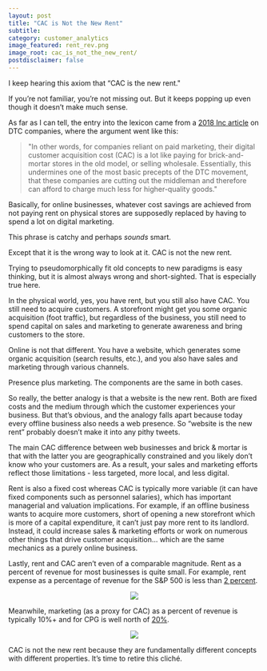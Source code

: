 ```yaml
---
layout: post
title: "CAC is Not the New Rent"
subtitle: 
category: customer_analytics
image_featured: rent_rev.png
image_root: cac_is_not_the_new_rent/
postdisclaimer: false
---
```


I keep hearing this axiom that “CAC is the new rent."

If you’re not familiar, you’re not missing out. But it keeps popping up even though it doesn’t make much sense.

<!--more-->

As far as I can tell, the entry into the lexicon came from a [2018 Inc article](https://www.inc.com/magazine/201805/tom-foster/direct-consumer-brands-middleman-warby-parker.html) on DTC companies, where the argument went like this:

> "In other words, for companies reliant on paid marketing, their digital customer acquisition cost (CAC) is a lot like paying for brick-and-mortar stores in the old model, or selling wholesale. Essentially, this undermines one of the most basic precepts of the DTC movement, that these companies are cutting out the middleman and therefore can afford to charge much less for higher-quality goods."

Basically, for online businesses, whatever cost savings are achieved from not paying rent on physical stores are supposedly replaced by having to spend a lot on digital marketing.

This phrase is catchy and perhaps _sounds_ smart.

Except that it is the wrong way to look at it. CAC is not the new rent.

Trying to pseudomorphically fit old concepts to new paradigms is easy thinking, but it is almost always wrong and short-sighted. That is especially true here.

In the physical world, yes, you have rent, but you still also have CAC. You still need to acquire customers. A storefront might get you some organic acquisition (foot traffic), but regardless of the business, you still need to spend capital on sales and marketing to generate awareness and bring customers to the store.

Online is not that different. You have a website, which generates some organic acquisition (search results, etc.), and you also have sales and marketing through various channels.

Presence plus marketing. The components are the same in both cases.

So really, the better analogy is that a website is the new rent. Both are fixed costs and the medium through which the customer experiences your business. But that’s obvious, and the analogy falls apart because today every offline business also needs a web presence. So “website is the new rent” probably doesn’t make it into any pithy tweets.

The main CAC difference between web businesses and brick & mortar is that with the latter you are geographically constrained and you likely don’t know who your customers are. As a result, your sales and marketing efforts reflect those limitations - less targeted, more local, and less digital.

Rent is also a fixed cost whereas CAC is typically more variable (it can have fixed components such as personnel salaries), which has important managerial and valuation implications. For example, if an offline business wants to acquire more customers, short of opening a new storefront which is more of a capital expenditure, it can’t just pay more rent to its landlord. Instead, it could increase sales & marketing efforts or work on numerous other things that drive customer acquisition... which are the same mechanics as a purely online business.

Lastly, rent and CAC aren’t even of a comparable magnitude. Rent as a percent of revenue for most businesses is quite small. For example, rent expense as a percentage of revenue for the S&P 500 is less than [2 percent](https://pdf.euro.savills.co.uk/usa/in-depth-reports/rent-cost.pdf).

<center>
<img class="img80" src="{{ site.imageurl }}{{ page.image_root }}rent_rev.png"/>
</center>

Meanwhile, marketing (as a proxy for CAC) as a percent of revenue is typically 10%+ and for CPG is well north of [20%](https://vtldesign.com/digital-marketing/content-marketing-strategy/percent-of-revenue-spent-on-marketing-sales/).

<center>
<img class="img80" src="{{ site.imageurl }}{{ page.image_root }}mkt_rev.png"/>
</center>

CAC is not the new rent because they are fundamentally different concepts with different properties. It’s time to retire this cliché.
